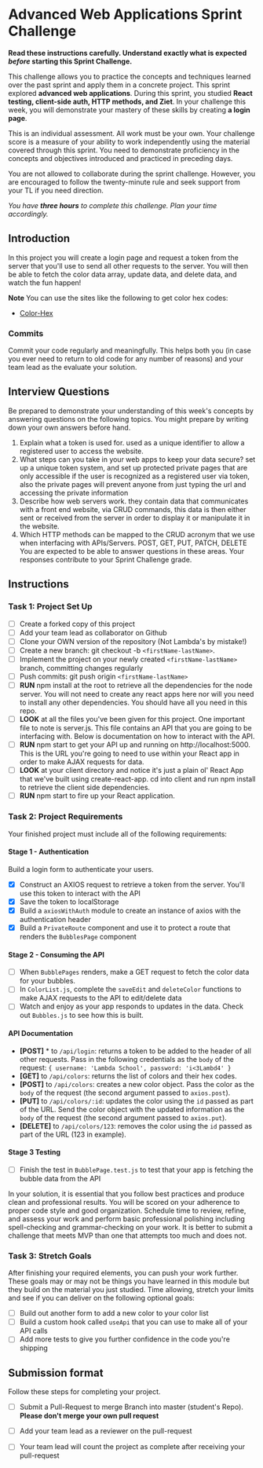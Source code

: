 # Advanced Web Applications Sprint Challenge

**Read these instructions carefully. Understand exactly what is expected _before_ starting this Sprint Challenge.**

This challenge allows you to practice the concepts and techniques learned over the past sprint and apply them in a concrete project. This sprint explored **advanced web applications**. During this sprint, you studied **React testing, client-side auth, HTTP methods, and Ziet**. In your challenge this week, you will demonstrate your mastery of these skills by creating **a login page**.

This is an individual assessment. All work must be your own. Your challenge score is a measure of your ability to work independently using the material covered through this sprint. You need to demonstrate proficiency in the concepts and objectives introduced and practiced in preceding days.

You are not allowed to collaborate during the sprint challenge. However, you are encouraged to follow the twenty-minute rule and seek support from your TL if you need direction. 

_You have **three hours** to complete this challenge. Plan your time accordingly._


## Introduction

In this project you will create a login page and request a token from the server that you'll use to send all other requests to the server. You will then be able to fetch the color data array, update data, and delete data, and watch the fun happen!

**Note** You can use the sites like the following to get color hex codes:

* [Color-Hex](https://www.color-hex.com/)

### Commits

Commit your code regularly and meaningfully. This helps both you (in case you ever need to return to old code for any number of reasons) and your team lead as the evaluate your solution.

## Interview Questions

Be prepared to demonstrate your understanding of this week's concepts by answering questions on the following topics. You might prepare by writing down your own answers before hand.

1. Explain what a token is used for.
used as a unique identifier to allow a registered user to access the website.
2. What steps can you take in your web apps to keep your data secure?
set up a unique token system, and set up protected private pages that are only accessible if the user is recognized as a registered user via token, also the private pages will prevent anyone from just typing the url and accessing the private information
3. Describe how web servers work.
they contain data that communicates with a front end website, via CRUD commands, this data is then either sent or received from the server in order to display it or manipulate it in the website. 
4. Which HTTP methods can be mapped to the CRUD acronym that we use when interfacing with APIs/Servers.
POST, GET, PUT, PATCH, DELETE
You are expected to be able to answer questions in these areas. Your responses contribute to your Sprint Challenge grade. 

## Instructions

### Task 1: Project Set Up

- [ ] Create a forked copy of this project
- [ ] Add your team lead as collaborator on Github
- [ ] Clone your OWN version of the repository (Not Lambda's by mistake!)
- [ ] Create a new branch: git checkout -b `<firstName-lastName>`.
- [ ] Implement the project on your newly created `<firstName-lastName>` branch, committing changes regularly
- [ ] Push commits: git push origin `<firstName-lastName>`
- [ ] **RUN** npm install at the root to retrieve all the dependencies for the node server. You will not need to create any react apps here nor will you need to install any other dependencies. You should have all you need in this repo.
- [ ] **LOOK** at all the files you've been given for this project. One important file to note is server.js. This file contains an API that you are going to be interfacing with. Below is documentation on how to interact with the API.
- [ ] **RUN** npm start to get your API up and running on http://localhost:5000. This is the URL you're going to need to use within your React app in order to make AJAX requests for data.
 - [ ] **LOOK** at your client directory and notice it's just a plain ol' React App that we've built using create-react-app.
 cd into client and run npm install to retrieve the client side dependencies.
 - [ ] **RUN** npm start to fire up your React application.

### Task 2: Project Requirements

Your finished project must include all of the following requirements:

#### Stage 1 - Authentication

Build a login form to authenticate your users.

- [x] Construct an AXIOS request to retrieve a token from the server. You'll use this token to interact with the API
- [x] Save the token to localStorage
- [x] Build a `axiosWithAuth` module to create an instance of axios with the authentication header
- [x] Build a `PrivateRoute` component and use it to protect a route that renders the `BubblesPage` component

#### Stage 2 - Consuming the API

- [ ] When `BubblePages` renders, make a GET request to fetch the color data for your bubbles.
- [ ] In `ColorList.js`, complete the `saveEdit` and `deleteColor` functions to make AJAX requests to the API to edit/delete data
- [ ] Watch and enjoy as your app responds to updates in the data. Check out `Bubbles.js` to see how this is built.

#### API Documentation

  * **[POST]** * to `/api/login`: returns a token to be added to the header of all other requests. Pass in the following credentials as the `body` of the request: `{ username: 'Lambda School', password: 'i<3Lambd4' }`
  * **[GET]** to `/api/colors`: returns the list of colors and their hex codes.
  * **[POST]** to `/api/colors`: creates a new color object. Pass the color as the `body` of the request (the second argument passed to `axios.post`).
  * **[PUT]** to `/api/colors/:id`: updates the color using the `id` passed as part of the URL. Send the color object with the updated information as the `body` of the request (the second argument passed to `axios.put`).
  * **[DELETE]** to `/api/colors/123`: removes the color using the `id` passed as part of the URL (123 in example).

#### Stage 3 Testing
- [ ] Finish the test in `BubblePage.test.js` to test that your app is fetching the bubble data from the API

In your solution, it is essential that you follow best practices and produce clean and professional results. You will be scored on your adherence to proper code style and good organization. Schedule time to review, refine, and assess your work and perform basic professional polishing including spell-checking and grammar-checking on your work. It is better to submit a challenge that meets MVP than one that attempts too much and does not.

### Task 3: Stretch Goals 

After finishing your required elements, you can push your work further. These goals may or may not be things you have learned in this module but they build on the material you just studied. Time allowing, stretch your limits and see if you can deliver on the following optional goals:

* [ ] Build out another form to add a new color to your color list
* [ ] Build a custom hook called `useApi` that you can use to make all of your API calls
* [ ] Add more tests to give you further confidence in the code you're shipping

## Submission format

Follow these steps for completing your project.

- [ ] Submit a Pull-Request to merge <firstName-lastName> Branch into master (student's  Repo). **Please don't merge your own pull request**
- [ ] Add your team lead as a reviewer on the pull-request
- [ ] Your team lead will count the project as complete after receiving your pull-request


